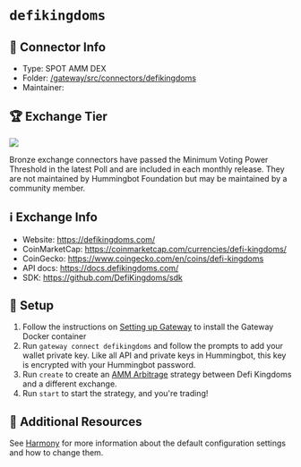 # `defikingdoms`

## 📁 Connector Info

* Type: SPOT AMM DEX
* Folder: [/gateway/src/connectors/defikingdoms](https://github.com/hummingbot/hummingbot/tree/master/gateway/src/connectors/defikingdoms)
* Maintainer:

## 🏆 Exchange Tier

![](https://img.shields.io/static/v1?label=Hummingbot&message=BRONZE&color=green)

Bronze exchange connectors have passed the Minimum Voting Power Threshold in the latest Poll and are included in each monthly release. They are not maintained by Hummingbot Foundation but may be maintained by a community member.

## ℹ️ Exchange Info

* Website: <https://defikingdoms.com/>
* CoinMarketCap: <https://coinmarketcap.com/currencies/defi-kingdoms/>
* CoinGecko: <https://www.coingecko.com/en/coins/defi-kingdoms>
* API docs: <https://docs.defikingdoms.com/>
* SDK: <https://github.com/DefiKingdoms/sdk>

## 🔑 Setup

1. Follow the instructions on [Setting up Gateway](/gateway/setup) to install the Gateway Docker container
2. Run `gateway connect defikingdoms` and follow the prompts to add your wallet private key. Like all API and private keys in Hummingbot, this key is encrypted with your Hummingbot password.
3. Run `create` to create an [AMM Arbitrage](/strategies/amm-arbitrage/) strategy between Defi Kingdoms and a different exchange.
4. Run `start` to start the strategy, and you're trading!

## 📘 Additional Resources

See [Harmony](/gateway/chains/ethereum/#harmony) for more information about the default configuration settings and how to change them.

